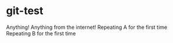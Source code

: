 # git-test
Anything!
Anything from the internet!
Repeating A for the first time 
Repeating B for the first time 
